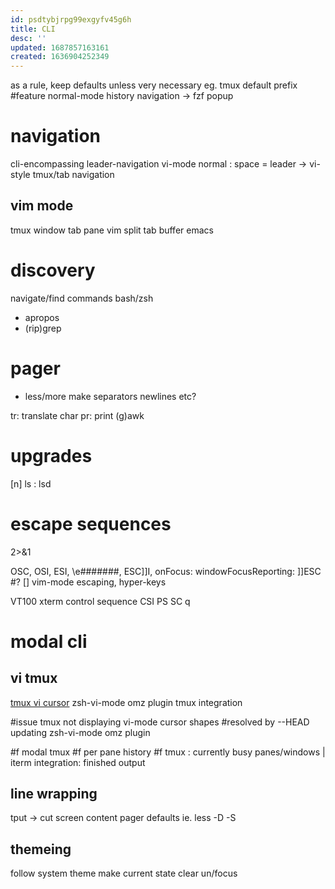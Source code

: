 ```yaml
---
id: psdtybjrpg99exgyfv45g6h
title: CLI
desc: ''
updated: 1687857163161
created: 1636904252349
---
```


as a rule, keep defaults unless very necessary
eg. tmux default prefix
#feature normal-mode history navigation -> fzf popup

# navigation
cli-encompassing leader-navigation
  vi-mode normal : space = leader
  \-> vi-style tmux/tab navigation

## vim mode
tmux
  window
  tab
  pane
vim
  split
  tab
  buffer
emacs

# discovery
navigate/find commands bash/zsh
- apropos
- (rip)grep

# pager
- less/more
  make separators newlines etc?

tr: translate char
pr: print
(g)awk

# upgrades
[n] ls : lsd

# escape sequences
2>&1

OSC, OSI, ESI, \\e#######, ESC]]I, onFocus: windowFocusReporting: ]]ESC #?
\[] vim-mode escaping, hyper-keys

VT100 xterm control sequence
  CSI PS SC q

# modal cli
## vi tmux
[tmux vi cursor](https://superuser.com/questions/685005/tmux-in-zsh-with-vi-mode-toggle-cursor-shape-between-normal-and-insert-mode)
zsh-vi-mode omz plugin
tmux integration

#issue
tmux not displaying vi-mode cursor shapes
#resolved by --HEAD updating zsh-vi-mode omz plugin

#f modal tmux
#f per pane history
#f tmux : currently busy panes/windows | iterm integration: finished output

## line wrapping
tput -> cut screen content
  pager defaults
  ie. less -D -S

## themeing
follow system theme
make current state clear
  un/focus